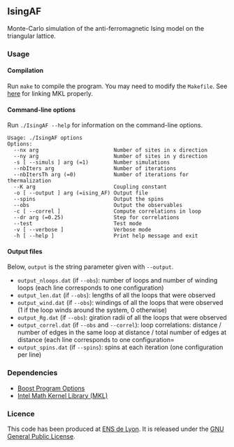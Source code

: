 ## IsingAF 

Monte-Carlo simulation of the anti-ferromagnetic Ising model
on the triangular lattice.

### Usage
#### Compilation
Run `make` to compile the program. You may need to modify the `Makefile`.
See [here](https://www.intel.com/content/www/us/en/developer/tools/oneapi/onemkl-link-line-advisor.html)
for linking MKL properly.

#### Command-line options
Run `./IsingAF --help` for information on the command-line options.
```
Usage: ./IsingAF options
Options:
  --nx arg                        Number of sites in x direction
  --ny arg                        Number of sites in y direction
  -s [ --simuls ] arg (=1)        Number simulations
  --nbIters arg                   Number of iterations
  --nbItersTh arg (=0)            Number of iterations for thermalization
  --K arg                         Coupling constant
  -o [ --output ] arg (=ising_AF) Output file
  --spins                         Output the spins
  --obs                           Output the observables
  -c [ --correl ]                 Compute correlations in loop
  --dr arg (=0.25)                Step for correlations
  --test                          Test mode
  -v [ --verbose ]                Verbose mode
  -h [ --help ]                   Print help message and exit
```

#### Output files
Below, `output` is the string parameter given with `--output`.
- `output_nloops.dat` (if `--obs`): number of loops and number of winding loops
(each line corresponds to one configuration)
- `output_len.dat` (if `--obs`): lengths of all the loops that were observed
- `output_wind.dat` (if `--obs`): windings of all the loops that were observed
(1 if the loop winds around the system, 0 otherwise)
- `output_Rg.dat` (if `--obs`): giration radii of all the loops that were
observed
- `output_correl.dat` (if `--obs` and `--correl`): loop correlations:
distance / number of edges in the same loop at distance / total number of
edges at distance (each line corresponds to one configuration=
- `output_spins.dat` (if `--spins`): spins at each iteration
(one configuration per line)

### Dependencies
- [Boost Program Options](https://www.boost.org/doc/libs/1_83_0/doc/html/program_options.html)
- [Intel Math Kernel Library (MKL)](https://www.intel.com/content/www/us/en/developer/tools/oneapi/onemkl.html)

### Licence
This code has been produced at [ENS de Lyon](https://www.ens-lyon.fr/).
It is released under the
[GNU General Public License](https://www.gnu.org/licenses/gpl-3.0.en.html).
